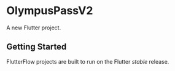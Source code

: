 # OlympusPassV2

A new Flutter project.

## Getting Started

FlutterFlow projects are built to run on the Flutter _stable_ release.
